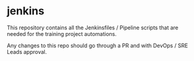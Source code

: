 # jenkins


This repository contains all the Jenkinsfiles / Pipeline scripts that are needed for the training project automations.

Any changes to this repo should go through a PR and with DevOps / SRE Leads approval.